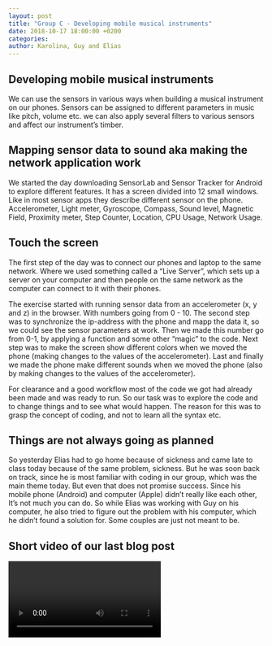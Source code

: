 ```yaml
---
layout: post
title: "Group C - Developing mobile musical instruments"
date: 2018-10-17 18:00:00 +0200
categories:
author: Karolina, Guy and Elias
---
```


## Developing mobile musical instruments

We can use the sensors in various ways when building a musical instrument on our phones. Sensors can be assigned to different parameters in music like pitch, volume etc. we can also apply several filters to various sensors and affect our instrument’s timber.

## Mapping sensor data to sound aka making the network application work

We started the day downloading SensorLab and Sensor Tracker for Android to explore different features. It has a screen divided into 12 small windows. Like in most sensor apps they describe different sensor on the phone. Accelerometer, Light meter, Gyroscope, Compass, Sound level, Magnetic Field, Proximity meter, Step Counter, Location, CPU Usage, Network Usage.

## Touch the screen

The first step of the day was to connect our phones and laptop to the same network. Where we used something called a “Live Server”, which sets up a server on your computer and then people on the same network as the computer can connect to it with their phones.

The exercise started with running sensor data from an accelerometer (x, y and z) in the browser. With numbers going from 0 - 10.
The second step was to synchronize the ip-address with the phone and mapp the data it, so we could see the sensor parameters at work. 
Then we made this number go from 0-1, by applying a function and some other “magic” to the code. Next step was to make the screen show different colors when we moved the phone (making changes to the values of the accelerometer). Last and finally we made the phone make different sounds when we moved the phone (also by making changes to the values of the accelerometer).

For clearance and a good workflow most of the code we got had already been made and was ready to run. So our task was to explore the code and to change things and to see what would happen. The reason for this was to grasp the concept of coding, and not to learn all the syntax etc.   

## Things are not always going as planned

So yesterday Elias had to go home because of sickness and came late to class today because of the same problem, sickness. But he was soon back on track, since he is most familiar with coding in our group, which was the main theme today. But even that does not promise success. Since his mobile phone (Android) and computer (Apple) didn’t really like each other, It’s not much you can do. So while Elias was working with Guy on his computer, he also tried to figure out the problem with his computer, which he didn’t found a solution for. Some couples are just not meant to be.

## Short video of our last blog post
<video controls>
  <source src="/assets/video/video-hacking-blog.mp4" type="video/mp4">
Your browser does not support the video tag.
</video>

